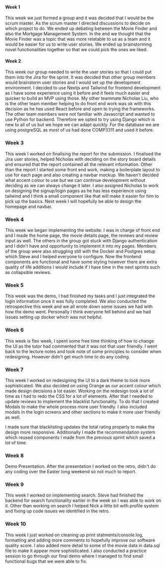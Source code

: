 #### Week 1
This week we just formed a group and it was decided that I would be the scrum master. 
As the scrum master I directed discussions to decide on which project to do. We ended up debating between the Movie Finder and also the Mortgage Management System. In the end we thought that the Movie Finder was a topic that was more relatable to us as a team and it would be easier for us to write user stories. 
We ended up brainstorming novel functionalities together so that we could pick the ones we liked.

#### Week 2
This week our group needed to write the user stories so that I could put them into the Jira for the sprint. It was decided that other group members would brainstorm user stories and I would set up the development environment. I decided to use Nextjs and Tailwind for frontend development as I have some experience using it before and it feels much easier and quicker to build an MVP using those. My other teammate Nicholas Liu, who is the other team member helping to do front end work was ok with this decision as he has used React before and open to trying the frameworks. The other team members were not familiar with Javascript and wanted to use Python for backend. Therefore we opted to try using Django which is new to all of us but we hope we can adapt quickly. For the database we are using postgreSQL as most of us had done COMP3311 and used it before. 

### Week 3
This week I worked on finalising the report for the submission. I finalised the Jira user stories, helped Nicholas with deciding on the story board details and ensured that the report contained all the relevant information. Other than the report I started some front end work, making a boilerplate layout to use for each page and also creating a navbar mockup. We haven't decided what accent colour to use but we can continue development without deciding as we can always change it later. I also assigned Nicholas to work on designing the signup/login pages as he has less experience using tailwind and I think a small component like that will make it easier for him to pick up the basics. Next week I will hopefully be able to design the homepage and navbar.

### Week 4
This week we began implementing the website. I was in charge of front end and I made the home page, the movie details page, the reviews and review input as well. The others in the group got stuck with Django authentication and I didn't have and opportunity to implement it into my pages. Members of the group were also struggling still with the Docker and Postgres setup which Steve and I helped everyone to configure. Now the frontend components are functional and have some styling however there are extra quality of life additions I would include if I have time in the next sprints such as collapsible reviews. 


### Week 5
This week was the demo, I had finished my tasks and I just integrated the login information once it was fully completed. We also conducted the retrospective this week and we all wrote down some issues we had with how the demo went. Personally I think everyone fell behind and we had issues setting up docker which was not helpful. 

### Week 6
This week is flex week, I spent some free time thinking of how to change the UI as the tutor had commented that it was not that user friendly. I went back to the lecture notes and took note of some principles to consider when redesigning. However didn't get much time to do any coding. 

### Week 7
This week I worked on redesigning the UI to a dark theme to look more sophisticated. We also decided on using Orange as our accent colour which made design decisions a lot easier. Working on the redesign took a lot of time as I had to redo the CSS for a lot of elements. After that I needed to update reviews to implement the blacklist functionality. To do that I created Modals to make the whole process more user friendly. I also included modals in the login screens and other sections to make it more user friendly as well. 

I made sure that blacklisting updates the total rating properly to make the design more responsive. Additionally I made the recommendation system which reused components I made from the previous sprint which saved a lot of time. 

### Week 8
Demo Presentation. After the presentation I worked on the retro, didn't do any coding over the Easter long weekend so not much to report.


### Week 9
This week I worked on implementing search. Steve had finished the backend for search functionality earlier in the week so I was able to work on it. Other than working on search I helped Nick a little bit with profile system and fixing up code issues we identified in the retro.

### Week 10
This week I just worked on cleaning up print statments/console.log, formatting and adding more comments to hopefully improve our software quality score.  I also added more detail to some of the movie data in data.sql file to make it appear more sophisticated. I also conducted a practice session to go through our final demo where I managed to find small functional bugs that we were able to fix.